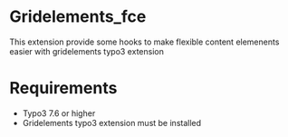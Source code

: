 Gridelements_fce
================

This extension provide some hooks to make flexible content elemenents easier with gridelements typo3 extension

Requirements
============

 - Typo3 7.6 or higher
 - Gridelements typo3 extension must be installed